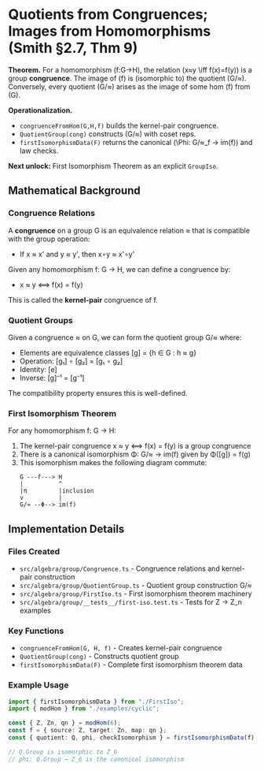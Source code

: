# Quotients from Congruences; Images from Homomorphisms (Smith §2.7, Thm 9)

**Theorem.** For a homomorphism \(f:G→H\), the relation \(x≈y \iff f(x)=f(y)\) is a group **congruence**.
The image of \(f\) is (isomorphic to) the quotient \(G/≈\).
Conversely, every quotient \(G/≈\) arises as the image of some hom \(f\) from \(G\).

**Operationalization.**
- `congruenceFromHom(G,H,f)` builds the kernel-pair congruence.
- `QuotientGroup(cong)` constructs \(G/≈\) with coset reps.
- `firstIsomorphismData(F)` returns the canonical \(\Phi: G/≈_f → im(f)\) and law checks.

**Next unlock:** First Isomorphism Theorem as an explicit `GroupIso`.

## Mathematical Background

### Congruence Relations

A **congruence** on a group G is an equivalence relation ≈ that is compatible with the group operation:
- If x ≈ x' and y ≈ y', then x∘y ≈ x'∘y'

Given any homomorphism f: G → H, we can define a congruence by:
- x ≈ y ⟺ f(x) = f(y)

This is called the **kernel-pair** congruence of f.

### Quotient Groups

Given a congruence ≈ on G, we can form the quotient group G/≈ where:
- Elements are equivalence classes [g] = {h ∈ G : h ≈ g}
- Operation: [g₁] ∘ [g₂] = [g₁ ∘ g₂]
- Identity: [e]
- Inverse: [g]⁻¹ = [g⁻¹]

The compatibility property ensures this is well-defined.

### First Isomorphism Theorem

For any homomorphism f: G → H:
1. The kernel-pair congruence x ≈ y ⟺ f(x) = f(y) is a group congruence
2. There is a canonical isomorphism Φ: G/≈ → im(f) given by Φ([g]) = f(g)
3. This isomorphism makes the following diagram commute:
   ```
   G ---f---> H
   |          ^
   |π         |inclusion
   v          |
   G/≈ --Φ--> im(f)
   ```

## Implementation Details

### Files Created
- `src/algebra/group/Congruence.ts` - Congruence relations and kernel-pair construction
- `src/algebra/group/QuotientGroup.ts` - Quotient group construction G/≈
- `src/algebra/group/FirstIso.ts` - First isomorphism theorem machinery
- `src/algebra/group/__tests__/first-iso.test.ts` - Tests for Z → Z_n examples

### Key Functions
- `congruenceFromHom(G, H, f)` - Creates kernel-pair congruence
- `QuotientGroup(cong)` - Constructs quotient group
- `firstIsomorphismData(F)` - Complete first isomorphism theorem data

### Example Usage
```typescript
import { firstIsomorphismData } from "./FirstIso";
import { modHom } from "./examples/cyclic";

const { Z, Zn, qn } = modHom(6);
const f = { source: Z, target: Zn, map: qn };
const { quotient: Q, phi, checkIsomorphism } = firstIsomorphismData(f);

// Q.Group is isomorphic to Z_6
// phi: Q.Group → Z_6 is the canonical isomorphism
```